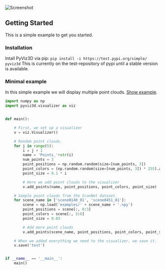 ![Screenshot](https://raw.githubusercontent.com/francisengelmann/pyviz3d/master/docs/img/pyviz3d-logo.png)

## Getting Started

This is a simple example to get you started.

### Installation
Intall PyViz3D via pip: `pip install -i https://test.pypi.org/simple/ pyviz3d`
This is currently on the test-repository of pypi until a stable version is available.

### Minimal example
In this simple example we will display multiple point clouds. [Show example](https://francisengelmann.github.io/pyviz3d_examples/example/index.html).

```python
import numpy as np
import pyviz3d.visualizer as viz


def main():

    # First, we set up a visualizer
    v = viz.Visualizer()

    # Random point clouds.
    for j in range(5):
        i = j + 1
        name = 'Points_'+str(i)
        num_points = 3
        point_positions = np.random.random(size=[num_points, 3])
        point_colors = (np.random.random(size=[num_points, 3]) * 255).astype(np.uint8)
        point_size = 0.1 * i

        # Here we add point clouds to the visualizer
        v.add_points(name, point_positions, point_colors, point_size)

    # Sample point clouds from the ScanNet dataset.
    for scene_name in ['scene0140_01', 'scene0451_01']:
        scene = np.load('examples/' + scene_name + '.npy')
        point_positions = scene[:, 0:3]
        point_colors = scene[:, 3:6]
        point_size = 0.03

        # Add more point clouds
        v.add_points(scene_name, point_positions, point_colors, point_size)

    # When we added everything we need to the visualizer, we save it.
    v.save('test')


if __name__ == '__main__':
    main()

```